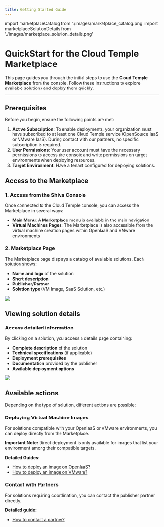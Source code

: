 ```yaml
---
title: Getting Started Guide
---
```

import marketplaceCatalog from './images/marketplace_catalog.png'
import marketplaceSolutionDetails from './images/marketplace_solution_details.png'

# QuickStart for the Cloud Temple Marketplace

This page guides you through the initial steps to use the **Cloud Temple Marketplace** from the console. Follow these instructions to explore available solutions and deploy them quickly.

---

## Prerequisites

Before you begin, ensure the following points are met:

1. **Active Subscription**: To enable deployments, your organization must have subscribed to at least one Cloud Temple service (OpenSource IaaS or VMware IaaS). During contact with our partners, no specific subscription is required.
2. **User Permissions**: Your user account must have the necessary permissions to access the console and write permissions on target environments when deploying resources.
3. **Target Environment**: Have a tenant configured for deploying solutions.

## Access to the Marketplace

### 1. Access from the Shiva Console

Once connected to the Cloud Temple console, you can access the Marketplace in several ways:

- **Main Menu**: A **Marketplace** menu is available in the main navigation
- **Virtual Machines Pages**: The Marketplace is also accessible from the virtual machine creation pages within OpenIaaS and VMware environments

### 2. Marketplace Page

The Marketplace page displays a catalog of available solutions. Each solution shows:

- **Name and logo** of the solution  
- **Short description**  
- **Publisher/Partner**  
- **Solution type** (VM Image, SaaS Solution, etc.)

<img src={marketplaceCatalog} />

## Viewing solution details

### Access detailed information

By clicking on a solution, you access a details page containing:

- **Complete description** of the solution  
- **Technical specifications** (if applicable)  
- **Deployment prerequisites**  
- **Documentation** provided by the publisher  
- **Available deployment options**  

<img src={marketplaceSolutionDetails} />

## Available actions

Depending on the type of solution, different actions are possible:

### Deploying Virtual Machine Images

For solutions compatible with your OpenIaaS or VMware environments, you can deploy directly from the Marketplace.

**Important Note:** Direct deployment is only available for images that list your environment among their compatible targets.

**Detailed Guides:**
- [How to deploy an image on OpenIaaS?](tutorials/deploy_openiaas)
- [How to deploy an image on VMware?](tutorials/deploy_vmware)

### Contact with Partners

For solutions requiring coordination, you can contact the publisher partner directly.

**Detailed guide:**
- [How to contact a partner?](tutorials/contact_partner)